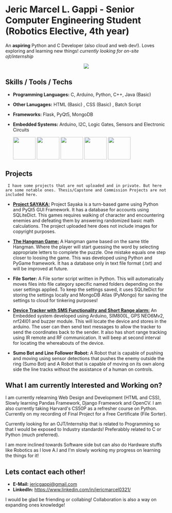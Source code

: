 # Jeric Marcel L. Gappi - Senior Computer Engineering Student (Robotics Elective, 4th year)
An **aspiring** Python and C Developer (also cloud and web dev!). Loves exploring and learning new things! 
_currently looking for on-site ojt/internship_
 <!-- <img src="https://github-stats-alpha.vercel.app/api?username=75marsel&cc=22272e&tc=37BCF6&ic=fff&bc=0000"> -->
 <p align=center>
 <img src="https://github-stats-alpha.vercel.app/api?username=75marsel&cc=B0E1C3&tc=000000&ic=000000" href="https://github.com/75marsel">
 </p>


 ## Skills / Tools / Techs

  - **Programming Languages:** C, Arduino, Python, C++, Java (Basic)
  - **Other Lanugages:** HTML (Basic) , CSS (Basic) , Batch Script
  - **Frameworks:** Flask, PyQt5, MongoDB
  - **Embedded Systems:** Arduino, I2C, Logic Gates, Sensors and Electronic Circuits

    <img src="https://github.com/yurijserrano/Github-Profile-Readme-Logos/blob/master/programming%20languages/python.svg" width="70">
    <img src="https://github.com/yurijserrano/Github-Profile-Readme-Logos/blob/master/programming%20languages/c.svg" width="70">
    <img src="https://github.com/yurijserrano/Github-Profile-Readme-Logos/blob/master/programming%20languages/c++.svg" width="70">
    <img src="https://github.com/yurijserrano/Github-Profile-Readme-Logos/blob/master/frameworks/flask.svg" width="70">
    <img src="https://github.com/yurijserrano/Github-Profile-Readme-Logos/blob/master/text%20editors/vscode.svg" width="70">

## Projects
     I have some projects that are not uploaded and in private. But here are some notable ones. Thesis/Capstone and Commission Projects are not included here.
    
  -  <a href="https://github.com/75marsel/ProjectSayaka">**Project SAYAKA:**</a>
     Project Sayaka is a turn-based game using Python and PyQt5 GUI Framework. It has a database for accounts using SQLiteDict. This games requires walking of character and encountering
     enemies and defeating them by answering randomized basic math calculations. The project uploaded here does not include images for copyright purposes.
    
  - <a href="https://github.com/75marsel/hangmangame">**The Hangman Game:**</a>
     A Hangman game based on the same title Hangman. Where the player will start guessing the word by selecting appropriate letters to complete the puzzle. One mistake equals one step closer
     to loosing the game. This was developed using Python and PyGame framework. It has a database only in text file format (.txt) and will be improved at future.
    
  - **File Sorter:**
    A File sorter script written in Python. This will automatically moves files into file category specific named folders depending on the user settings applied. To keep the settings saved,
    it uses SQLiteDict for storing the settings locally and MongoDB Atlas (PyMongo) for saving the settings to cloud for tinkering purposes! 
    
  -  <a href="https://github.com/75marsel/ArduinoLocationTracker">**Device Tracker with SMS Functionality and Short Range alarm:**</a>
    An Embedded system developed using Arduino, SIM800L, GPS NEO6Mv2, nrf24l01 and buzzer module. This will locate the device and stores in the arduino. The user can then send text messages
    to allow the tracker to send the coordinates back to the sender. It also has short range tracking using IR remote and RF communication. It will beep at second interval for locating
    the whereabouts of the device.

  - **Sumo Bot and Line Follower Robot:**
     A Robot that is capable of pushing and moving using sensor detections that pushes the enemy outside the ring (Sumo Bot) and A Robot that is capable of moving on its own along side the
     line tracks without the assistance of a human on controls.

## What I am currently Interested and Working on?

I am currently relearning Web Design and Development (HTML and CSS), Slowly learning Pandas Framework, Django Framework and OpenCV. I am also currently taking Harvard's CS50P as a refresher course on Python.
Currently on my recording of Final Project for a Free Certificate (File Sorter).

Currently looking for an OJT/Internship that is related to Programming so that I would be exposed to Industry standards! Preferabbly related to C or Python (much preferred).

I am more inclined towards Software side but can also do Hardware stuffs like Robotics as I love A.I and I'm slowly working my progress on learning the things for it!

## Lets contact each other!

  - **E-Mail:** jericgappi@gmail.com
  - **LinkedIn:** https://www.linkedin.com/in/jericmarcel0321/

  I would be glad be friending or collabing! Collaboration is also a way on expanding ones knowledge!
